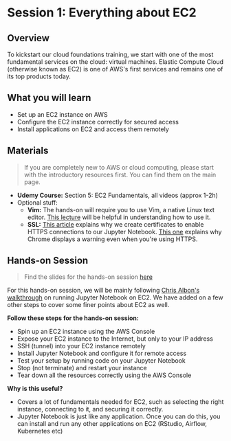 # Session 1: Everything about EC2

## Overview

To kickstart our cloud foundations training, we start with one of the most fundamental services on the cloud: virtual machines. Elastic Compute Cloud (otherwise known as EC2) is one of AWS's first services and remains one of its top products today.

## What you will learn

* Set up an EC2 instance on AWS
* Configure the EC2 instance correctly for secured access
* Install applications on EC2 and access them remotely

## Materials

> If you are completely new to AWS or cloud computing, please start with the introductory resources first. You can find them on the main page.

* **Udemy Course:** Section 5: EC2 Fundamentals, all videos (approx 1-2h)
* Optional stuff:
    * **Vim:** The hands-on will require you to use Vim, a native Linux text editor. [This lecture](https://missing.csail.mit.edu/2020/editors/) will be helpful in understanding how to use it.
    * **SSL:** [This article](https://www.cloudflare.com/learning/ssl/what-is-ssl/) explains why we create certificates to enable HTTPS connections to our Jupyter Notebook. [This one](https://sectigostore.com/page/what-is-a-self-signed-certificate/) explains why Chrome displays a warning even when you're using HTTPS.

## Hands-on Session

> Find the slides for the hands-on session [here](https://docs.google.com/presentation/d/14p-YBrq1K0VsSFnUuCyTw7DGQwBY2r5Dt5Ps8t2IsaY/edit#slide=id.p)

For this hands-on session, we will be mainly following [Chris Albon's walkthrough](https://chrisalbon.com/aws/basics/run_project_jupyter_on_amazon_ec2/) on running Jupyter Notebook on EC2. We have added on a few other steps to cover some finer points about EC2 as well.

**Follow these steps for the hands-on session:**

* Spin up an EC2 instance using the AWS Console
* Expose your EC2 instance to the Internet, but only to your IP address
* SSH (tunnel) into your EC2 instance remotely
* Install Jupyter Notebook and configure it for remote access
* Test your setup by running code on your Jupyter Notebook
* Stop (not terminate) and restart your instance
* Tear down all the resources correctly using the AWS Console

**Why is this useful?**
* Covers a lot of fundamentals needed for EC2, such as selecting the right instance, connecting to it, and securing it correctly.
* Jupyter Notebook is just like any application. Once you can do this, you can install and run any other applications on EC2 (RStudio, Airflow, Kubernetes etc)
